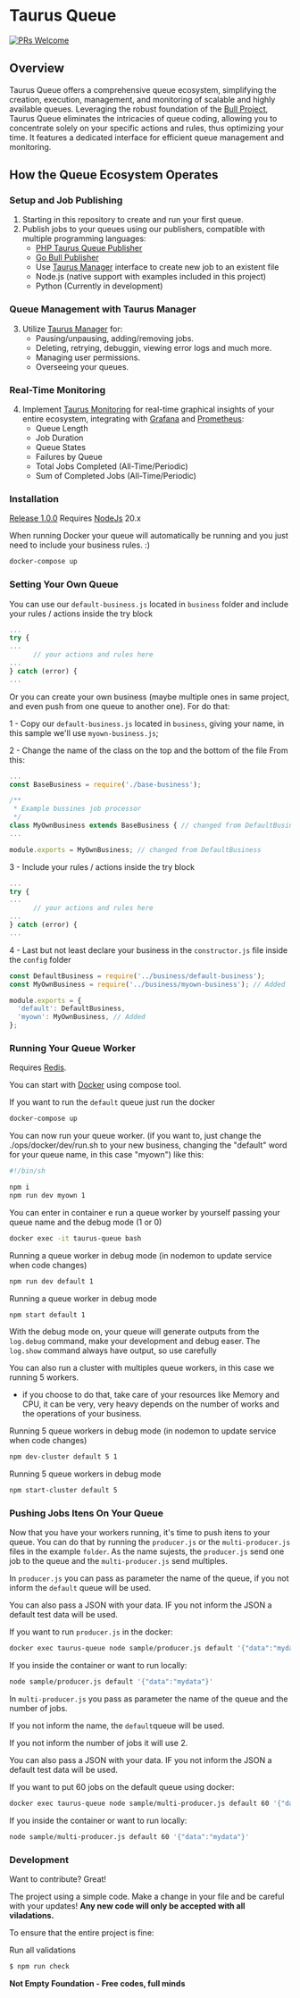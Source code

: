 # Taurus Queue

[![PRs Welcome](https://img.shields.io/badge/PRs-welcome-brightgreen.svg?style=flat-square)](http://makeapullrequest.com)

## Overview

Taurus Queue offers a comprehensive queue ecosystem, simplifying the creation, execution, management, and monitoring of scalable and highly available queues. Leveraging the robust foundation of the [Bull Project](https://github.com/OptimalBits/bull), Taurus Queue eliminates the intricacies of queue coding, allowing you to concentrate solely on your specific actions and rules, thus optimizing your time. It features a dedicated interface for efficient queue management and monitoring.

## How the Queue Ecosystem Operates

### Setup and Job Publishing
1. Starting in this repository to create and run your first queue.
2. Publish jobs to your queues using our publishers, compatible with multiple programming languages:
   - [PHP Taurus Queue Publisher](https://github.com/not-empty/taurus-publisher-php-lib)
   - [Go Bull Publisher](https://github.com/not-empty/taurus-publisher-golang)
   - Use [Taurus Manager](https://github.com/not-empty/taurus-manager-vue) interface to create new job to an existent file
   - Node.js (native support with examples included in this project)
   - Python (Currently in development)

### Queue Management with Taurus Manager
3. Utilize [Taurus Manager](https://github.com/not-empty/taurus-manager-vue) for:
   - Pausing/unpausing, adding/removing jobs.
   - Deleting, retrying, debuggin, viewing error logs and much more.
   - Managing user permissions.
   - Overseeing your queues.

### Real-Time Monitoring
4. Implement [Taurus Monitoring](https://github.com/not-empty/taurus-monitoring) for real-time graphical insights of your entire ecosystem, integrating with [Grafana](https://grafana.com) and [Prometheus](https://prometheus.io):
   - Queue Length
   - Job Duration
   - Queue States
   - Failures by Queue
   - Total Jobs Completed (All-Time/Periodic)
   - Sum of Completed Jobs (All-Time/Periodic)


### Installation

[Release 1.0.0](https://github.com/not-empty/taurus-queue-nodejs/releases/tag/1.0.0) Requires [NodeJs](https://nodejs.org) 20.x

When running Docker your queue will automatically be running and you just need to include your business rules.
:)

```sh
docker-compose up
```
### Setting Your Own Queue

You can use our `default-business.js` located in `business` folder and include your rules / actions inside the try block

```js
...
try {
...
      // your actions and rules here
...
} catch (error) {
...
```

Or you can create your own business (maybe multiple ones in same project, and even push from one queue to another one).
For do that:

1 - Copy our `default-business.js` located in `business`, giving your name, in this sample we'll use `myown-business.js`;

2 - Change the name of the class on the top and the bottom of the file
From this:
```js
...
const BaseBusiness = require('./base-business');

/**
 * Example bussines job processor
 */
class MyOwnBusiness extends BaseBusiness { // changed from DefaultBusiness
...

module.exports = MyOwnBusiness; // changed from DefaultBusiness
```

3 - Include your rules / actions inside the try block
```js
...
try {
...
      // your actions and rules here
...
} catch (error) {
...
```

4 - Last but not least declare your business in the `constructor.js` file inside the `config` folder
```js
const DefaultBusiness = require('../business/default-business');
const MyOwnBusiness = require('../business/myown-business'); // Added

module.exports = {
  'default': DefaultBusiness,
  'myown': MyOwnBusiness, // Added
};
```
### Running Your Queue Worker

Requires [Redis](https://redis.io/). 

You can start with [Docker](https://docs.docker.com/get-docker/) using compose tool.

If you want to run the `default` queue just run the docker

```sh
docker-compose up
```

You can now run your queue worker. (if you want to, just change the ./ops/docker/dev/run.sh to your new business, changing the "default" word for your queue name, in this case "myown") like this:

```bash
#!/bin/sh

npm i
npm run dev myown 1
```

You can enter in container e run a queue worker by yourself passing your queue name and the debug mode (1 or 0)

```sh
docker exec -it taurus-queue bash
```

Running a queue worker in debug mode (in nodemon to update service when code changes)
```sh
npm run dev default 1
```

Running a queue worker in debug mode
```sh
npm start default 1
```

With the debug mode on, your queue will generate outputs from the `log.debug` command, make your development and debug easer.
The `log.show` command always have output, so use carefully

You can also run a cluster with multiples queue workers, in this case we running 5 workers.
* if you choose to do that, take care of your resources like Memory and CPU, it can be very, very heavy depends on the number of works and the operations of your business.

Running 5 queue workers in debug mode (in nodemon to update service when code changes)
```sh
npm dev-cluster default 5 1
```

Running 5 queue workers in debug mode
```sh
npm start-cluster default 5
```

### Pushing Jobs Itens On Your Queue

Now that you have your workers running, it's time to push itens to your queue.
You can do that by running the `producer.js` or the `multi-producer.js` files in the example `folder`.
As the name sujests, the `producer.js` send one job to the queue and the `multi-producer.js` send multiples.

In `producer.js` you can pass as parameter the name of the queue, if you not inform the `default` queue will be used.

You can also pass a JSON with your data. IF you not inform the JSON a default test data will be used.

If you want to run `producer.js` in the docker:

```sh
docker exec taurus-queue node sample/producer.js default '{"data":"mydata"}'
```

If you inside the container or want to run locally:
```sh
node sample/producer.js default '{"data":"mydata"}'
```

In `multi-producer.js` you pass as parameter the name of the queue and the number of jobs.

If you not inform the name, the `default`queue will be used.

If you not inform the number of jobs it will use 2.

You can also pass a JSON with your data. IF you not inform the JSON a default test data will be used.

If you want to put 60 jobs on the default queue using docker:

```sh
docker exec taurus-queue node sample/multi-producer.js default 60 '{"data":"mydata"}'
```

If you inside the container or want to run locally:
```sh
node sample/multi-producer.js default 60 '{"data":"mydata"}'
```

### Development

Want to contribute? Great!

The project using a simple code.
Make a change in your file and be careful with your updates!
**Any new code will only be accepted with all viladations.**

To ensure that the entire project is fine:

Run all validations

```sh
$ npm run check
```

**Not Empty Foundation - Free codes, full minds**
